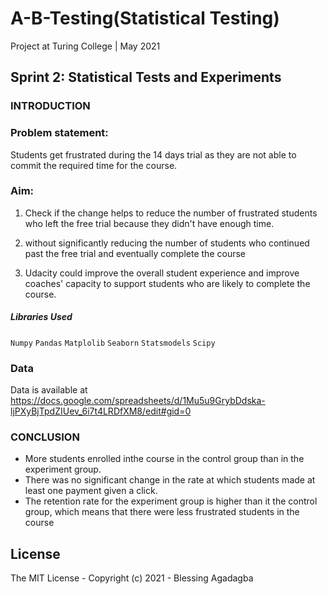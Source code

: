 # A-B-Testing(Statistical Testing)

Project at Turing College | May 2021

## Sprint 2: Statistical Tests and Experiments

### **INTRODUCTION**
 ### Problem statement:
 Students get frustrated during the 14 days trial as they are not able to commit the required time for the course.
### Aim:

1.   Check if the change helps to reduce the number of frustrated students who left the free trial because they didn't have enough time.

2.    without  significantly reducing the number of students who continued past the free trial and eventually complete the course
3.    Udacity could improve the overall student experience and improve coaches' capacity to support students who are likely to complete the course.

##### Libraries Used
``` Numpy ```
``` Pandas ```
``` Matplolib ```
``` Seaborn ```
``` Statsmodels ```
``` Scipy ```
### Data
Data is available at https://docs.google.com/spreadsheets/d/1Mu5u9GrybDdska-ljPXyBjTpdZIUev_6i7t4LRDfXM8/edit#gid=0
### CONCLUSION

* More students enrolled inthe course in the control group than in the experiment group.
* There was no significant change in the rate at which students made at least one payment given a click.
* The retention rate for the experiment group is higher than it the control group, which means that there were less frustrated students in the course

## License
The MIT License - Copyright (c) 2021 - Blessing Agadagba
